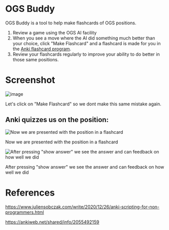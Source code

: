 # OGS Buddy

OGS Buddy is a tool to help make flashcards of OGS positions.

1. Review a game using the OGS AI facility
1. When you see a move where the AI did something much better than your choice, click "Make Flashcard" and a flashcard is made for you in the [Anki flashcard program](https://apps.ankiweb.net/).
1. Review your flashcards regularly to improve your ability to do better in those same positions.

# Screenshot

![image](https://user-images.githubusercontent.com/21293/189312364-e71d732f-8523-44db-a0f5-aea2c3b1a58c.png)

Let's click on "Make Flashcard" so we dont make this same mistake again.

## Anki quizzes us on the position:

![Now we are presented with the position in a flashcard](https://i.imgur.com/iJWkKYD.png)

Now we are presented with the position in a flashcard

![After pressing "show answer" we see the answer and can feedback on how well we did](https://user-images.githubusercontent.com/21293/189311588-c62bd4b6-e3c5-46dd-bff8-e5eeddfcfd30.png)

After pressing "show answer" we see the answer and can feedback on how well we did


# References

https://www.juliensobczak.com/write/2020/12/26/anki-scripting-for-non-programmers.html

https://ankiweb.net/shared/info/2055492159

